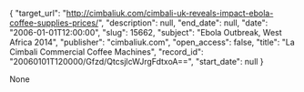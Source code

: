 {
  "target_url": "http://cimbaliuk.com/cimbali-uk-reveals-impact-ebola-coffee-supplies-prices/", 
  "description": null, 
  "end_date": null, 
  "date": "2006-01-01T12:00:00", 
  "slug": 15662, 
  "subject": "Ebola Outbreak, West Africa 2014", 
  "publisher": "cimbaliuk.com", 
  "open_access": false, 
  "title": "La Cimbali Commercial Coffee Machines", 
  "record_id": "20060101T120000/Gfzd/QtcsjlcWJrgFdtxoA==", 
  "start_date": null
}

None